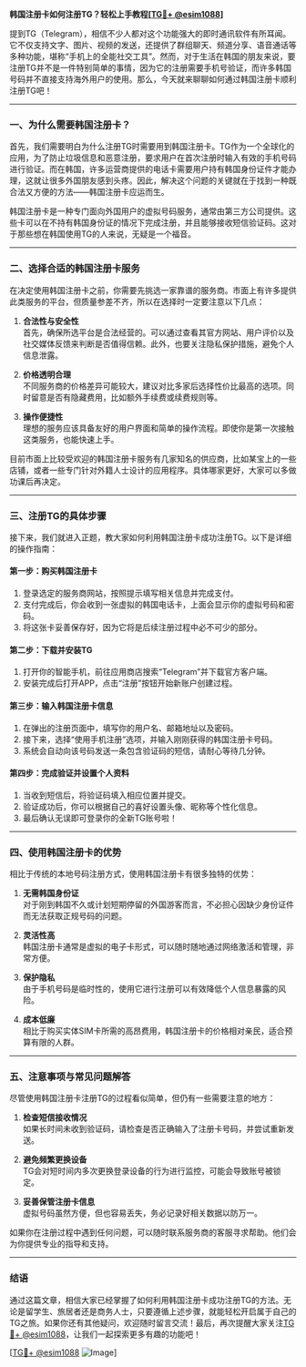 **韩国注册卡如何注册TG？轻松上手教程[[TG💪+ @esim1088](https://t.me/s/esim1088)]**

提到TG（Telegram），相信不少人都对这个功能强大的即时通讯软件有所耳闻。它不仅支持文字、图片、视频的发送，还提供了群组聊天、频道分享、语音通话等多种功能，堪称“手机上的全能社交工具”。然而，对于生活在韩国的朋友来说，要注册TG并不是一件特别简单的事情，因为它的注册需要手机号验证，而许多韩国号码并不直接支持海外用户的使用。那么，今天就来聊聊如何通过韩国注册卡顺利注册TG吧！

---

### **一、为什么需要韩国注册卡？**

首先，我们需要明白为什么注册TG时需要用到韩国注册卡。TG作为一个全球化的应用，为了防止垃圾信息和恶意注册，要求用户在首次注册时输入有效的手机号码进行验证。而在韩国，许多运营商提供的电话卡需要用户持有韩国身份证件才能办理，这就让很多外国朋友感到头疼。因此，解决这个问题的关键就在于找到一种既合法又方便的方法——韩国注册卡应运而生。

韩国注册卡是一种专门面向外国用户的虚拟号码服务，通常由第三方公司提供。这些卡可以在不持有韩国身份证的情况下完成注册，并且能够接收短信验证码。这对于那些想在韩国使用TG的人来说，无疑是一个福音。

---

### **二、选择合适的韩国注册卡服务**

在决定使用韩国注册卡之前，你需要先挑选一家靠谱的服务商。市面上有许多提供此类服务的平台，但质量参差不齐，所以在选择时一定要注意以下几点：

1. **合法性与安全性**  
   首先，确保所选平台是合法经营的。可以通过查看其官方网站、用户评价以及社交媒体反馈来判断是否值得信赖。此外，也要关注隐私保护措施，避免个人信息泄露。

2. **价格透明合理**  
   不同服务商的价格差异可能较大，建议对比多家后选择性价比最高的选项。同时留意是否有隐藏费用，比如额外手续费或续费规则等。

3. **操作便捷性**  
   理想的服务应该具备友好的用户界面和简单的操作流程。即使你是第一次接触这类服务，也能快速上手。

目前市面上比较受欢迎的韩国注册卡服务有几家知名的供应商，比如某宝上的一些店铺，或者一些专门针对外籍人士设计的应用程序。具体哪家更好，大家可以多做功课后再决定。

---

### **三、注册TG的具体步骤**

接下来，我们就进入正题，教大家如何利用韩国注册卡成功注册TG。以下是详细的操作指南：

#### **第一步：购买韩国注册卡**
1. 登录选定的服务商网站，按照提示填写相关信息并完成支付。
2. 支付完成后，你会收到一张虚拟的韩国电话卡，上面会显示你的虚拟号码和密码。
3. 将这张卡妥善保存好，因为它将是后续注册过程中必不可少的部分。

#### **第二步：下载并安装TG**
1. 打开你的智能手机，前往应用商店搜索“Telegram”并下载官方客户端。
2. 安装完成后打开APP，点击“注册”按钮开始新账户创建过程。

#### **第三步：输入韩国注册卡信息**
1. 在弹出的注册页面中，填写你的用户名、邮箱地址以及密码。
2. 接下来，选择“使用手机注册”选项，并输入刚刚获得的韩国注册卡号码。
3. 系统会自动向该号码发送一条包含验证码的短信，请耐心等待几分钟。

#### **第四步：完成验证并设置个人资料**
1. 当收到短信后，将验证码填入相应位置并提交。
2. 验证成功后，你可以根据自己的喜好设置头像、昵称等个性化信息。
3. 最后确认无误即可登录你的全新TG账号啦！

---

### **四、使用韩国注册卡的优势**

相比于传统的本地号码注册方式，使用韩国注册卡有很多独特的优势：

1. **无需韩国身份证**  
   对于刚到韩国不久或计划短期停留的外国游客而言，不必担心因缺少身份证件而无法获取正规号码的问题。

2. **灵活性高**  
   韩国注册卡通常是虚拟的电子卡形式，可以随时随地通过网络激活和管理，非常方便。

3. **保护隐私**  
   由于手机号码是临时性的，使用它进行注册可以有效降低个人信息暴露的风险。

4. **成本低廉**  
   相比于购买实体SIM卡所需的高昂费用，韩国注册卡的价格相对亲民，适合预算有限的人群。

---

### **五、注意事项与常见问题解答**

尽管使用韩国注册卡注册TG的过程看似简单，但仍有一些需要注意的地方：

1. **检查短信接收情况**  
   如果长时间未收到验证码，请检查是否正确输入了注册卡号码，并尝试重新发送。

2. **避免频繁更换设备**  
   TG会对短时间内多次更换登录设备的行为进行监控，可能会导致账号被锁定。

3. **妥善保管注册卡信息**  
   虚拟号码虽然方便，但也容易丢失，务必记录好相关数据以防万一。

如果你在注册过程中遇到任何问题，可以随时联系服务商的客服寻求帮助。他们会为你提供专业的指导和支持。

---

### **结语**

通过这篇文章，相信大家已经掌握了如何利用韩国注册卡成功注册TG的方法。无论是留学生、旅居者还是商务人士，只要遵循上述步骤，就能轻松开启属于自己的TG之旅。如果你还有其他疑问，欢迎随时留言交流！最后，再次提醒大家关注[TG💪+ @esim1088](https://t.me/s/esim1088)，让我们一起探索更多有趣的功能吧！

[[TG💪+ @esim1088](https://t.me/s/esim1088) ![Image](https://i.postimg.cc/4NQfJmqS/Snipaste-2025-05-13-00-14-12.png)]